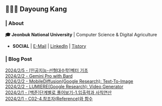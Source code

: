 ## 👩🏻‍💻 Dayoung Kang
### | About
**🎓 Jeonbuk National University** | Computer Science & Digital Agriculture

- **SOCIAL** | [E-Mail](mailto:kallzero1008@jbnu.ac.kr) | [LinkedIn](https://www.linkedin.com/in/riverallzero/) | [Tistory](https://riverallzero.tistory.com/)

### | Blog Post</h3>



[2024/2/5 - [인공지능-선형대수학]벡터 기초](https://riverallzero.tistory.com/62) <br>
[2024/2/2 - Gemini Pro with Bard](https://riverallzero.tistory.com/61) <br>
[2024/2/2 - MobileDiffusion(Google Research): Text-To-Image](https://riverallzero.tistory.com/60) <br>
[2024/2/2 - LUMIERE(Google Research): Video Generator](https://riverallzero.tistory.com/59) <br>
[2024/2/1 - [백준]단계별로 풀어보기-1.입출력과 사칙연산](https://riverallzero.tistory.com/58) <br>
[2024/2/1 - C02-4.참조자(Reference)와 함수](https://riverallzero.tistory.com/57) <br>
